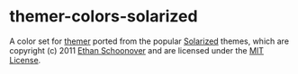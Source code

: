 # themer-colors-solarized

A color set for [themer](https://github.com/mjswensen/themer) ported from the popular [Solarized](http://ethanschoonover.com/solarized) themes, which are copyright (c) 2011 [Ethan Schoonover](https://twitter.com/ethanschoonover) and are licensed under the [MIT License](https://github.com/altercation/solarized/blob/master/LICENSE).
